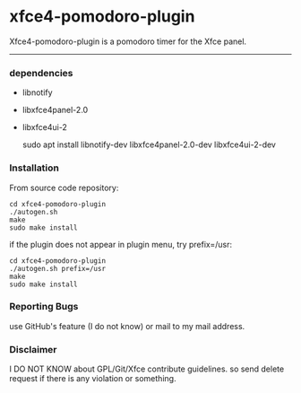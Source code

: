 # xfce4-pomodoro-plugin

Xfce4-pomodoro-plugin is a pomodoro timer for the Xfce panel.

----

### dependencies

- libnotify
- libxfce4panel-2.0
- libxfce4ui-2

    sudo apt install libnotify-dev libxfce4panel-2.0-dev libxfce4ui-2-dev

### Installation

From source code repository: 

    cd xfce4-pomodoro-plugin
    ./autogen.sh
    make
    sudo make install

if the plugin does not appear in plugin menu, try prefix=/usr:

    cd xfce4-pomodoro-plugin
    ./autogen.sh prefix=/usr
    make
    sudo make install

### Reporting Bugs

use GitHub's feature (I do not know) or mail to my mail address.

### Disclaimer
I DO NOT KNOW about GPL/Git/Xfce contribute guidelines.
so send delete request if there is any violation or something.
